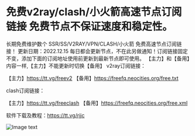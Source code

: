 # 免费v2ray/clash/小火箭高速节点订阅链接 免费节点不保证速度和稳定性。
长期免费维护数个 SSR/SS/V2RAY/VPN/CLASH/小火箭 免费高速节点订阅链接！
更新日期：2022.12.15 每日都会更新节点，不在此另做通知！订阅链接固定不变，添加下面的订阅地址使用前更新到最新节点即可使用。
【主力】和【备用】内容一样,【主力】不能更新时切换【备用】
v2ray订阅链接：

【主力】https://tt.vg/freev2
【备用】https://freefq.neocities.org/free.txt

clash订阅链接：

【主力】https://tt.vg/freeclash
【备用】https://freefq.neocities.org/free.xml 


软件下载及教程：https://tt.vg/rjjc

![Image text](https://freefq.neocities.org/tt.png)


